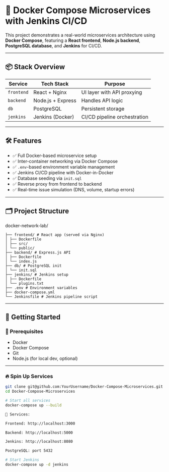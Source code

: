 # 🐳 Docker Compose Microservices with Jenkins CI/CD

This project demonstrates a real-world microservices architecture using **Docker Compose**, featuring a **React frontend**, **Node.js backend**, **PostgreSQL database**, and **Jenkins** for CI/CD. 

---

## 📦 Stack Overview

| Service    | Tech Stack        | Purpose                              |
|------------|-------------------|--------------------------------------|
| `frontend` | React + Nginx     | UI layer with API proxying           |
| `backend`  | Node.js + Express | Handles API logic                    |
| `db`       | PostgreSQL        | Persistent storage                   |
| `jenkins`  | Jenkins (Docker)  | CI/CD pipeline orchestration         |


---

## 🛠️ Features

- ✅ Full Docker-based microservice setup
- ✅ Inter-container networking via Docker Compose
- ✅ `.env`-based environment variable management
- ✅ Jenkins CI/CD pipeline with Docker-in-Docker
- ✅ Database seeding via `init.sql`
- ✅ Reverse proxy from frontend to backend
- ✅ Real-time issue simulation (DNS, volume, startup errors)

---

## 🗂️ Project Structure
docker-network-lab/
```
├── frontend/ # React app (served via Nginx)
│ ├── Dockerfile
│ ├── src/
│ └── public/
├── backend/ # Express.js API
│ ├── Dockerfile
│ └── index.js
├── db/ # PostgreSQL init
│ └── init.sql
├── jenkins/ # Jenkins setup
│ ├── Dockerfile
│ └── plugins.txt
├── .env # Environment variables
├── docker-compose.yml
└── Jenkinsfile # Jenkins pipeline script
```

---

## 🚀 Getting Started

### 🔧 Prerequisites

- Docker
- Docker Compose
- Git
- Node.js (for local dev, optional)

---

### 🔥 Spin Up Services

```bash
git clone git@github.com:YourUsername/Docker-Compose-Microservices.git
cd Docker-Compose-Microservices

# Start all services
docker-compose up --build

📍 Services:

Frontend: http://localhost:3000

Backend: http://localhost:5000

Jenkins: http://localhost:8080

PostgreSQL: port 5432

# Start Jenkins
docker-compose up -d jenkins

